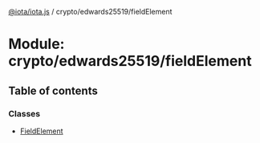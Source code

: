 [@iota/iota.js](../README.md) / crypto/edwards25519/fieldElement

# Module: crypto/edwards25519/fieldElement

## Table of contents

### Classes

- [FieldElement](../classes/crypto/edwards25519/fieldelement.fieldelement.md)

